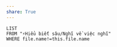 ```yaml
---
share: True
---
```

```dataview
LIST
FROM "⚡Hiểu biết sâu/Nghĩ về việc nghĩ" 
WHERE file.name!=this.file.name
```
